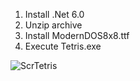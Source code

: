 
1.    Install .Net 6.0
2.    Unzip archive
3.    Install ModernDOS8x8.ttf
4.    Execute Tetris.exe


![ScrTetris](https://user-images.githubusercontent.com/86962934/197500371-58e9e507-76cb-450a-974b-18542c0695cb.png)
